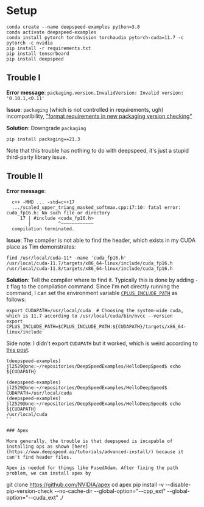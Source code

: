 # Setup

```
conda create --name deepspeed-examples python=3.8
conda activate deepspeed-examples
conda install pytorch torchvision torchaudio pytorch-cuda=11.7 -c pytorch -c nvidia
pip install -r requirements.txt
pip install tensorboard
pip install deepspeed
```

## Trouble I

**Error message**: `packaging.version.InvalidVersion: Invalid version: '0.10.1,<0.11'`

**Issue**: `packaging` (which is not controlled in requirements, ugh) incompatibility, ["format requirements in new packaging version checking"](https://github.com/CompVis/latent-diffusion/issues/207)

**Solution**: Downgrade `packaging`
```
pip install packaging==21.3
```

Note that this trouble has nothing to do with deepspeed, it's just a stupid third-party library issue.


## Trouble II

**Error message**:
```
  c++ -MMD ... -std=c++17
  .../scaled_upper_triang_masked_softmax.cpp:17:10: fatal error: cuda_fp16.h: No such file or directory
     17 | #include <cuda_fp16.h>
        |          ^~~~~~~~~~~~~
  compilation terminated.
```

**Issue**: The compiler is not able to find the header, which exists in my CUDA place as Tim demonstrates:
```
find /usr/local/cuda-11* -name 'cuda_fp16.h'
/usr/local/cuda-11.7/targets/x86_64-linux/include/cuda_fp16.h
/usr/local/cuda-11.8/targets/x86_64-linux/include/cuda_fp16.h
```

**Solution**: Tell the compiler where to find it. Typically this is done by adding `-I` flag to the compilation command. Since I'm not directly running the command, I can set the environment variable [`CPLUS_INCLUDE_PATH`](https://gcc.gnu.org/onlinedocs/cpp/Environment-Variables.html) as follows:
```
export CUDAPATH=/usr/local/cuda  # Choosing the system-wide cuda, which is 11.7 according to /usr/local/cuda/bin/nvcc --version
export CPLUS_INCLUDE_PATH=$CPLUS_INCLUDE_PATH:${CUDAPATH}/targets/x86_64-linux/include
```
Side note: I didn't export `CUDAPATH` but it worked, which is weird according to [this post](https://askubuntu.com/questions/205688/whats-the-difference-between-set-export-and-env-and-when-should-i-use-each).
```
(deepspeed-examples) jl2529@one:~/repositories/DeepSpeedExamples/HelloDeepSpeed$ echo ${CUDAPATH}

(deepspeed-examples) jl2529@one:~/repositories/DeepSpeedExamples/HelloDeepSpeed$ CUDAPATH=/usr/local/cuda
(deepspeed-examples) jl2529@one:~/repositories/DeepSpeedExamples/HelloDeepSpeed$ echo ${CUDAPATH}
/usr/local/cuda
``

### Apex

More generally, the trouble is that deepspeed is incapable of installing ops as shown [here](https://www.deepspeed.ai/tutorials/advanced-install/) because it can't find header files.

Apex is needed for things like FusedAdam. After fixing the path problem, we can install apex by
```
git clone https://github.com/NVIDIA/apex
cd apex
pip install -v --disable-pip-version-check --no-cache-dir --global-option="--cpp_ext" --global-option="--cuda_ext" ./
```
